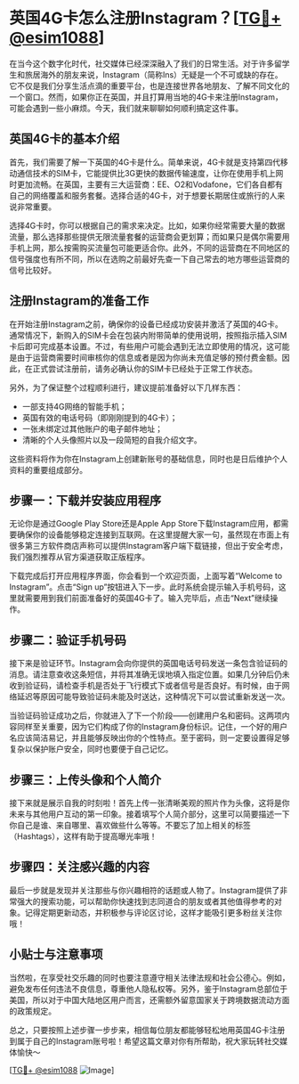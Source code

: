 # 英国4G卡怎么注册Instagram？[[TG💪+ @esim1088](https://t.me/s/esim1088)]

在当今这个数字化时代，社交媒体已经深深融入了我们的日常生活。对于许多留学生和旅居海外的朋友来说，Instagram（简称Ins）无疑是一个不可或缺的存在。它不仅是我们分享生活点滴的重要平台，也是连接世界各地朋友、了解不同文化的一个窗口。然而，如果你正在英国，并且打算用当地的4G卡来注册Instagram，可能会遇到一些小麻烦。今天，我们就来聊聊如何顺利搞定这件事。

## 英国4G卡的基本介绍

首先，我们需要了解一下英国的4G卡是什么。简单来说，4G卡就是支持第四代移动通信技术的SIM卡，它能提供比3G更快的数据传输速度，让你在使用手机上网时更加流畅。在英国，主要有三大运营商：EE、O2和Vodafone，它们各自都有自己的网络覆盖和服务套餐。选择合适的4G卡，对于想要长期居住或旅行的人来说非常重要。

选择4G卡时，你可以根据自己的需求来决定。比如，如果你经常需要大量的数据流量，那么选择那些提供无限流量套餐的运营商会更划算；而如果只是偶尔需要用手机上网，那么按需购买流量包可能更适合你。此外，不同的运营商在不同地区的信号强度也有所不同，所以在选购之前最好先查一下自己常去的地方哪些运营商的信号比较好。

## 注册Instagram的准备工作

在开始注册Instagram之前，确保你的设备已经成功安装并激活了英国的4G卡。通常情况下，新购入的SIM卡会在包装内附带简单的使用说明，按照指示插入SIM卡后即可完成基本设置。不过，有些用户可能会遇到无法立即使用的情况，这可能是由于运营商需要时间审核你的信息或者是因为你尚未充值足够的预付费金额。因此，在正式尝试注册前，请务必确认你的SIM卡已经处于正常工作状态。

另外，为了保证整个过程顺利进行，建议提前准备好以下几样东西：
- 一部支持4G网络的智能手机；
- 英国有效的电话号码（即刚刚提到的4G卡）；
- 一张未绑定过其他账户的电子邮件地址；
- 清晰的个人头像照片以及一段简短的自我介绍文字。

这些资料将作为你在Instagram上创建新账号的基础信息，同时也是日后维护个人资料的重要组成部分。

## 步骤一：下载并安装应用程序

无论你是通过Google Play Store还是Apple App Store下载Instagram应用，都需要确保你的设备能够稳定连接到互联网。在这里提醒大家一句，虽然现在市面上有很多第三方软件商店声称可以提供Instagram客户端下载链接，但出于安全考虑，我们强烈推荐从官方渠道获取正版程序。

下载完成后打开应用程序界面，你会看到一个欢迎页面，上面写着“Welcome to Instagram”。点击“Sign up”按钮进入下一步。此时系统会提示输入手机号码，这里就需要用到我们前面准备好的英国4G卡了。输入完毕后，点击“Next”继续操作。

## 步骤二：验证手机号码

接下来是验证环节。Instagram会向你提供的英国电话号码发送一条包含验证码的消息。请注意查收这条短信，并将其准确无误地填入指定位置。如果几分钟后仍未收到验证码，请检查手机是否处于飞行模式下或者信号是否良好。有时候，由于网络延迟等原因可能导致验证码未能及时送达，这种情况下可以尝试重新发送一次。

当验证码验证成功之后，你就进入了下一个阶段——创建用户名和密码。这两项内容同样至关重要，因为它们构成了你的Instagram身份标识。记住，一个好的用户名应该简洁易记，并且能够反映出你的个性特点。至于密码，则一定要设置得足够复杂以保护账户安全，同时也要便于自己记忆。

## 步骤三：上传头像和个人简介

接下来就是展示自我的时刻啦！首先上传一张清晰美观的照片作为头像，这将是你未来与其他用户互动的第一印象。接着填写个人简介部分，这里可以简要描述一下你自己是谁、来自哪里、喜欢做些什么等等。不要忘了加上相关的标签（Hashtags），这样有助于提高曝光率哦！

## 步骤四：关注感兴趣的内容

最后一步就是发现并关注那些与你兴趣相符的话题或人物了。Instagram提供了非常强大的搜索功能，可以帮助你快速找到志同道合的朋友或者其他值得参考的对象。记得定期更新动态，并积极参与评论区讨论，这样才能吸引更多粉丝关注你哦！

## 小贴士与注意事项

当然啦，在享受社交乐趣的同时也要注意遵守相关法律法规和社会公德心。例如，避免发布任何违法不良信息，尊重他人隐私权等。另外，鉴于Instagram总部位于美国，所以对于中国大陆地区用户而言，还需额外留意国家关于跨境数据流动方面的政策规定。

总之，只要按照上述步骤一步步来，相信每位朋友都能够轻松地用英国4G卡注册到属于自己的Instagram账号啦！希望这篇文章对你有所帮助，祝大家玩转社交媒体愉快～

[[TG💪+ @esim1088](https://t.me/s/esim1088) ![Image](https://i.postimg.cc/4NQfJmqS/Snipaste-2025-05-13-00-14-12.png)]